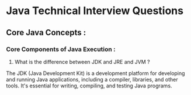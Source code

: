 # Java Technical Interview Questions

## Core Java Concepts :

### Core Components of Java Execution :
1. What is the difference between JDK and JRE and JVM ?

The JDK (Java Development Kit) is a development platform for developing and running Java applications, including a compiler, libraries, and other tools. It's essential for writing, compiling, and testing Java programs.
